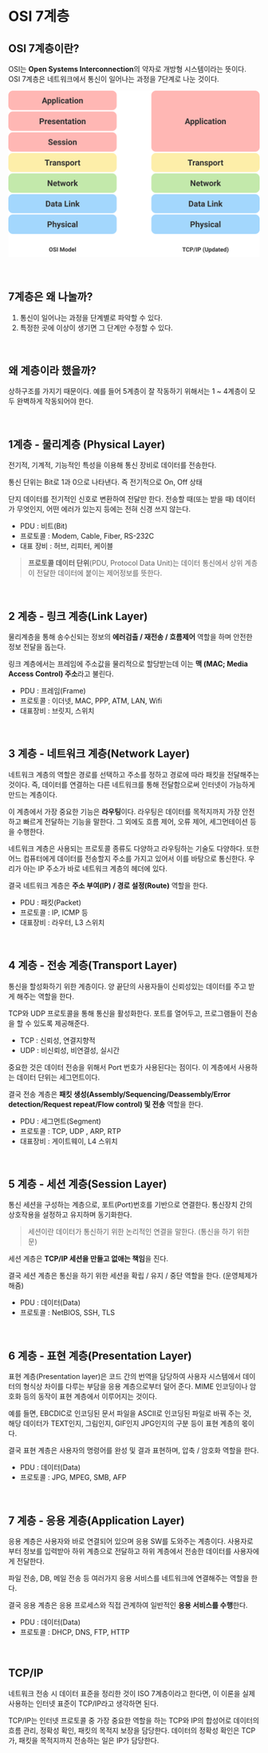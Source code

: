 # OSI 7계층



## OSI 7계층이란?

OSI는 **Open Systems Interconnection**의 약자로 개방형 시스템이라는 뜻이다. OSI 7계층은 네트워크에서 통신이 일어나는 과정을 7단계로 나눈 것이다.

![](https://raw.githubusercontent.com/algo-itzy/cs-itzy/3678ae3064f4a6999e6165269521ec70986aea98/network/OSI.assets/Group%201.svg)



<br/>



## 7계층은 왜 나눌까?

1. 통신이 일어나는 과정을 단계별로 파악할 수 있다.
2. 특정한 곳에 이상이 생기면 그 단계만 수정할 수 있다.



<br/>



## 왜 계층이라 했을까?

상하구조를 가지기 때문이다. 예를 들어 5계층이 잘 작동하기 위해서는 1 ~ 4계층이 모두 완벽하게 작동되어야 한다.



<br/>



## 1계층 - 물리계층 (Physical Layer)

전기적, 기계적, 기능적인 특성을 이용해 통신 장비로 데이터를 전송한다.

통신 단위는 Bit로 1과 0으로 나타낸다. 즉 전기적으로 On, Off 상태

단지 데이터를 전기적인 신호로 변환하여 전달만 한다. 전송할 때(또는 받을 때) 데이터가 무엇인지, 어떤 에러가 있는지 등에는 전혀 신경 쓰지 않는다.

- PDU : 비트(Bit)
- 프로토콜 : Modem, Cable, Fiber, RS-232C
- 대표 장비 : 허브, 리피터, 케이블

> **프로토콜 데이터 단위**(PDU, Protocol Data Unit)는 데이터 통신에서 상위 계층이 전달한 데이터에 붙이는 제어정보를 뜻한다.



<br/>



## 2 계층 - 링크 계층(Link Layer)

물리계층을 통해 송수신되는 정보의 **에러검출 / 재전송 / 흐름제어** 역할을 하며 안전한 정보 전달을 돕는다.

링크 계층에서는 프레임에 주소값을 물리적으로 할당받는데 이는 **맥 (MAC; Media Access Control) 주소**라고 불린다.

- PDU : 프레임(Frame)
- 프로토콜 : 이더넷, MAC, PPP, ATM, LAN, Wifi
- 대표장비 : 브릿지, 스위치



<br/>



## 3 계층 - 네트워크 계층(Network Layer)

네트워크 계층의 역할은 경로를 선택하고 주소를 정하고 경로에 따라 패킷을 전달해주는 것이다. 즉, 데이터를 연결하는 다른 네트워크를 통해 전달함으로써 인터넷이 가능하게 만드는 계층이다.

이 계층에서 가장 중요한 기능은 **라우팅**이다. 라우팅은 데이터를 목적지까지 가장 안전하고 빠르게 전달하는 기능을 말한다. 그 외에도 흐름 제어, 오류 제어, 세그먼테이션 등을 수행한다.

네트워크 계층은 사용되는 프로토콜 종류도 다양하고 라우팅하는 기술도 다양하다. 또한 어느 컴퓨터에게 데이터를 전송할지 주소를 가지고 있어서 이를 바탕으로 통신한다. 우리가 아는 IP 주소가 바로 네트워크 계층의 헤더에 있다.

결국 네트워크 계층은 **주소 부여(IP) / 경로 설정(Route)** 역할을 한다.

- PDU : 패킷(Packet)
- 프로토콜 : IP, ICMP 등
- 대표장비 : 라우터, L3 스위치



<br/>



## 4 계층 - 전송 계층(Transport Layer)

통신을 할성화하기 위한 계층이다. 양 끝단의 사용자들이 신뢰성있는 데이터를 주고 받게 해주는 역할을 한다.

TCP와 UDP 프로토콜을 통해 통신을 활성화한다. 포트를 열어두고, 프로그램들이 전송을 할 수 있도록 제공해준다.

- TCP : 신뢰성, 연결지향적
- UDP : 비신뢰성, 비연결성, 실시간

중요한 것은 데이터 전송을 위해서 Port 번호가 사용된다는 점이다. 이 계층에서 사용하는 데이터 단위는 세그먼트이다.

결국 전송 계층은 **패킷 생성(Assembly/Sequencing/Deassembly/Error detection/Request repeat/Flow control) 및 전송** 역할을 한다.

- PDU : 세그먼트(Segment)
- 프로토콜 : TCP, UDP , ARP, RTP
- 대표장비 : 게이트웨이, L4 스위치



<br/>



## 5 계층 - 세션 계층(Session Layer)

통신 세션을 구성하는 계층으로, 포트(Port)번호를 기반으로 연결한다. 통신장치 간의 상호작용을 설정하고 유지하며 동기화한다.

> 세션이란 데이터가 통신하기 위한 논리적인 연결을 말한다. (통신을 하기 위한 문)

세션 계층은 **TCP/IP 세션을 만들고 없애는 책임**을 진다.

결국 세션 계층은 통신을 하기 위한 세션을 확립 / 유지 / 중단 역할을 한다. (운영체제가 해줌)

- PDU : 데이터(Data)
- 프로토콜 : NetBIOS, SSH, TLS



<br/>



## 6 계층 - 표현 계층(Presentation Layer)

표현 계층(Presentation layer)은 코드 간의 번역을 담당하여 사용자 시스템에서 데이터의 형식상 차이를 다루는 부담을 응용 계층으로부터 덜어 준다. MIME 인코딩이나 암호화 등의 동작이 표현 계층에서 이루어지는 것이다.

예를 들면, EBCDIC로 인코딩된 문서 파일을 ASCII로 인코딩된 파일로 바꿔 주는 것, 해당 데이터가 TEXT인지, 그림인지, GIF인지 JPG인지의 구분 등이 표현 계층의 몫이다.

결국 표현 계층은 사용자의 명령어를 완성 및 결과 표현하며, 압축 / 암호화 역할을 한다.

- PDU : 데이터(Data)
- 프로토콜 : JPG, MPEG, SMB, AFP



<br/>



## 7 계층 - 응용 계층(Application Layer)

응용 계층은 사용자와 바로 연결되어 있으며 응용 SW를 도와주는 계층이다. 사용자로부터 정보를 입력받아 하위 계층으로 전달하고 하위 계층에서 전송한 데이터를 사용자에게 전달한다.

파일 전송, DB, 메일 전송 등 여러가지 응용 서비스를 네트워크에 연결해주는 역할을 한다.

결국 응용 계층은 응용 프로세스와 직접 관계하여 일반적인 **응용 서비스를 수행**한다.

- PDU : 데이터(Data)
- 프로토콜 : DHCP, DNS, FTP, HTTP



<br/>



## TCP/IP

네트워크 전송 시 데이터 표준을 정리한 것이 ISO 7계층이라고 한다면, 이 이론을 실제 사용하는 인터넷 표준이 TCP/IP라고 생각하면 된다.

TCP/IP는 인터넷 프로토콜 중 가장 중요한 역할을 하는 TCP와 IP의 합성어로 데이터의 흐름 관리, 정확성 확인, 패킷의 목적지 보장을 담당한다. 데이터의 정확성 확인은 TCP가, 패킷을 목적지까지 전송하는 일은 IP가 담당한다.
